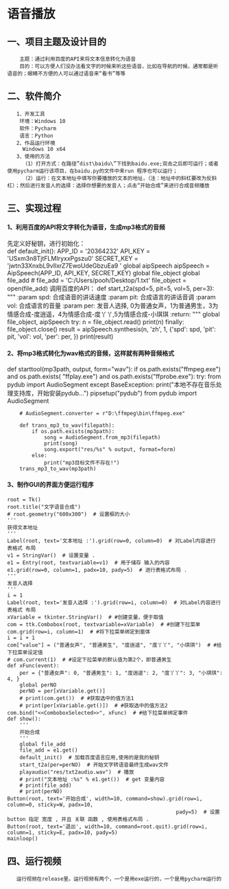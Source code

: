 # 语音播放
## 一、项目主题及设计目的 
        主题：通过利用百度的API来将文本信息转化为语音  
        目的：可以方便人们没办法看文字的时候来听这些语音，比如在导航的时候，通常都是听语音的；眼睛不方便的人可以通过语音来“看书”等等  
## 二、软件简介
       1、开发工具  
        环境：Windows 10  
        软件：Pycharm  
        语言：Python  
       2、作品运行环境  
         Windows 10 x64  
       3、使用的方法  
         （1）打开方式：在路径”dist\baidu\”下找到baidu.exe;双击之后即可运行；或者使用pycharm运行该项目，在baidu.py的文件中来run 程序也可以运行；  
         （2）运行：在文本地址中填写你要播放的文本的地址，（注：地址中的斜杠要改为反斜杠）；然后进行发音人的选择：选择你想要的发音人；点击“开始合成”来进行合成音频播放  
 ## 三、实现过程
 #### 1、利用百度的API将文字转化为语音，生成mp3格式的音频  
 先定义好秘钥，进行初始化：  
  def default_init():
    APP_ID = '20364232'
    API_KEY = 'USxm3n8TjtFLMIryxxPgszu0'
    SECRET_KEY = 'jwtn33XnxbL9vIlxrZ7EwoUdeGbzuEa9 '
    global aipSpeech
    aipSpeech = AipSpeech(APP_ID, API_KEY, SECRET_KEY)
    global file_object
    global file_add
    #    file_add = 'C:/Users/pooh/Desktop/1.txt'
        file_object = open(file_add)
 调用百度的API：
  def start_t2a(spd=5, pit=5, vol=5, per=3):
    """
    :param spd: 合成语音的讲话速度
    :param pit: 合成语言的讲话音调
    :param vol: 合成语言的音量
    :param per: 发音人选择, 0为普通女声，1为普通男生，3为情感合成-度逍遥，4为情感合成-度丫丫,5为情感合成-小琪琪
    :return:
    """
    global file_object, aipSpeech
    try:
        n = file_object.read()
        print(n)
    finally:
        file_object.close()
    result = aipSpeech.synthesis(n, 'zh', 1, {'spd': spd, 'pit': pit,  'vol': vol, 'per': per, })
        print(result)
  #### 2、将mp3格式转化为wav格式的音频，这样就有两种音频格式  
  def starttool(mp3path, output, form="wav"):
    if os.path.exists("ffmpeg.exe") and os.path.exists(
            "ffplay.exe") and os.path.exists("ffprobe.exe"):
        try:
            from pydub import AudioSegment
        except BaseException:
            print("本地不存在音乐处理支持库，开始安装pydub...")
            pipsetup("pydub")
            from pydub import AudioSegment

        # AudioSegment.converter = r"D:\ffmpeg\bin\ffmpeg.exe"

        def trans_mp3_to_wav(filepath):
            if os.path.exists(mp3path):
                song = AudioSegment.from_mp3(filepath)
                print(song)
                song.export("res/%s" % output, format=form)
            else:
                print("mp3目标文件不存在!")
        trans_mp3_to_wav(mp3path)
   #### 3、制作GUI的界面方便运行程序
    root = Tk()
    root.title("文字语音合成")
    # root.geometry("600x300")  # 设置框的大小
    '''
    获得文本地址
    '''
    Label(root, text='文本地址 :').grid(row=0, column=0)  # 对Label内容进行 表格式 布局
    v1 = StringVar()  # 设置变量 .
    e1 = Entry(root, textvariable=v1)  # 用于储存 输入的内容
    e1.grid(row=0, column=1, padx=10, pady=5)  # 进行表格式布局 .
    '''
    发音人选择
    '''
    i = 1
    Label(root, text='发音人选择 :').grid(row=i, column=0)  # 对Label内容进行 表格式 布局
    xVariable = tkinter.StringVar()  # #创建变量，便于取值
    com = ttk.Combobox(root, textvariable=xVariable)  # #创建下拉菜单
    com.grid(row=i, column=1)  # #将下拉菜单绑定到窗体
    i = i + 1
    com["value"] = ("普通女声", "普通男生", "度逍遥", "度丫丫", "小琪琪")  # #给下拉菜单设定值
    # com.current(1)  # #设定下拉菜单的默认值为第2个，即普通男生
    def xFunc(event):
        per = {"普通女声": 0, "普通男生": 1, "度逍遥": 2, "度丫丫": 3, "小琪琪": 4, }
        global perNO
        perNO = per[xVariable.get()]
        # print(com.get())  # #获取选中的值方法1
        # print(per[xVariable.get()])  # #获取选中的值方法2
    com.bind("<<ComboboxSelected>>", xFunc)  # #给下拉菜单绑定事件
    def show():
        '''
        开始合成
        '''
        global file_add
        file_add = e1.get()
        default_init()  # 加载百度语言应用,使用的是我的秘钥
        start_t2a(per=perNO)  # 开始文字转语音最终生成wav文件
        playaudio("res/txt2audio.wav")  # 播放
        # print("文本地址 :%s" % e1.get())  # get 变量内容
        # print(file_add)
        # print(perNO)
    Button(root, text='开始合成', width=10, command=show).grid(row=i, column=0, sticky=W, padx=10,
                                                           pady=5)  # 设置 button 指定 宽度 , 并且 关联 函数 , 使用表格式布局 .
    Button(root, text='退出', width=10, command=root.quit).grid(row=i, column=1, sticky=E, padx=10, pady=5)
    mainloop()

 ## 四、运行视频
       运行视频在release里。运行视频有两个，一个是用exe运行的，一个是用pycharm运行的  
